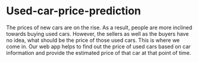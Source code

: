 # Used-car-price-prediction
The prices of new cars are on the rise. As a result, people are more inclined towards buying used cars. However, the sellers as well as the buyers have no idea, what should be the price of those used cars. This is where we come in. Our web app helps to find out the price of used cars based on car information and provide the estimated price of that car at that point of time.
